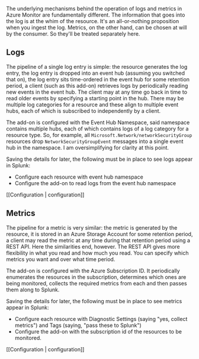 The underlying mechanisms behind the operation of logs and metrics in Azure Monitor are fundamentally different. The information that goes into the log is at the whim of the resource. It's an all-or-nothing proposition when you ingest the log. Metrics, on the other hand, can be chosen at will by the consumer. So they'll be treated separately here. 

## Logs
The pipeline of a single log entry is simple: the resource generates the log entry, the log entry is dropped into an event hub (assuming you switched that on), the log entry sits time-ordered in the event hub for some retention period, a client (such as this add-on) retrieves logs by periodically reading new events in the event hub. The client may at any time go back in time to read older events by specifying a starting point in the hub. There may be multiple log categories for a resource and these align to multiple event hubs, each of which is subscribed to independently by a client.

The add-on is configured with the Event Hub Namespace, said namespace contains multiple hubs, each of which contains logs of a log category for a resource type. So, for example, all `Microsoft.Network/networkSecurityGroup` resources drop `NetworkSecurityGroupEvent` messages into a single event hub in the namespace. I am oversimplifying for clarity at this point.

Saving the details for later, the following must be in place to see logs appear in Splunk:  
* Configure each resource with event hub namespace  
* Configure the add-on to read logs from the event hub namespace

[[Configuration | configuration]]

## Metrics

The pipeline for a metric is very similar: the metric is generated by the resource, it is stored in an Azure Storage Account for some retention period, a client may read the metric at any time during that retention period using a REST API. Here the similarities end, however. The REST API gives more flexibility in what you read and how much you read. You can specify which metrics you want and over what time period.

The add-on is configured with the Azure Subscription ID. It periodically enumerates the resources in the subscription, determines which ones are being monitored, collects the required metrics from each and then passes them along to Splunk.

Saving the details for later, the following must be in place to see metrics appear in Splunk:
* Configure each resource with Diagnostic Settings (saying "yes, collect metrics") and Tags (saying, "pass these to Splunk")
* Configure the add-on with the subscription id of the resources to be monitored.

[[Configuration | configuration]]
